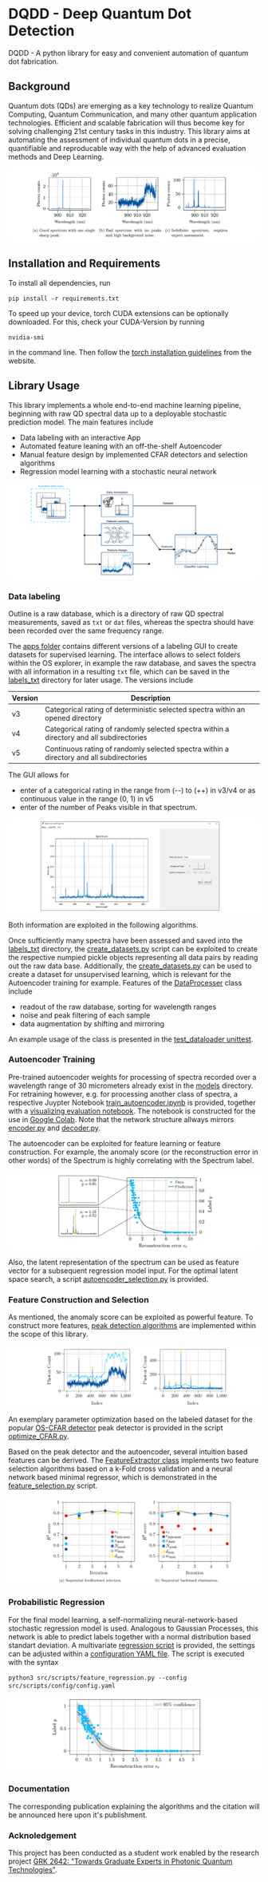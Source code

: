 # DQDD - Deep Quantum Dot Detection

DQDD - A python library for easy and convenient automation of quantum dot fabrication. 

## Background

Quantum dots (QDs) are emerging as a key technology to realize Quantum Computing, Quantum Communication, and many other quantum application technologies. Efficient and scalable fabrication will thus become key for solving challenging 21st century tasks in this industry. This library aims at automating the assessment of individual quantum dots in a precise, quantifiable and reproducable way with the help of advanced evaluation methods and Deep Learning. 

<img src="/reports/graphics/example_QDs.PNG">


## Installation and Requirements

To install all dependencies, run
	
	pip install -r requirements.txt

To speed up your device, torch CUDA extensions can be optionally downloaded. For this, check your CUDA-Version by running

	nvidia-smi

in the command line. Then follow the [torch installation guidelines](https://pytorch.org/) from the website.


## Library Usage

This library implements a whole end-to-end machine learning pipeline, beginning with raw QD spectral data up to a deployable stochastic prediction model. The main features include

* Data labeling with an interactive App
* Automated feature leaning with an off-the-shelf Autoencoder
* Manual feature design by implemented CFAR detectors and selection algorithms
* Regression model learning with a stochastic neural network 

<img src="/reports/graphics/library_concept_drawing.PNG">

### Data labeling

Outline is a raw database, which is a directory of raw QD spectral measurements, saved as `txt` or `dat` files, whereas the spectra should have been recorded over the same frequency range.

The [apps folder](/src/apps/) contains different versions of a labeling GUI to create datasets for supervised learning. The interface allows to select folders within the OS explorer, in example the raw database, and saves the spectra with all information in a resulting `txt` file, which can be saved in the [labels_txt](/datasets/labeled/labels_txt/) directory for later usage. The versions include

| Version  | Description |
| ------------- | ------------- |
| v3  | Categorical rating of deterministic selected spectra within an opened directory |
| v4  | Categorical rating of randomly selected spectra within a directory and all subdirectories |
| v5  | Continuous rating of randomly selected spectra within a directory and all subdirectories |

The GUI allows for

* enter of a categorical rating in the range from (--) to (++) in v3/v4 or as continuous value in the range (0, 1) in v5
* enter of the number of Peaks visible in that spectrum.

<img src="/reports/graphics/label_app.PNG">

Both information are exploited in the following algorithms.

Once sufficiently many spectra have been assessed and saved into the [labels_txt](/datasets/labeled/labels_txt/) directory, the [create_datasets.py](/src/scripts/create_datasets.py) script can be exploited to create the respective numpied pickle objects representing all data pairs by reading out the raw data base. Additionally, the [create_datasets.py](/src/scripts/create_datasets.py) can be used to create a dataset for unsupervised learning, which is relevant for the Autoencoder training for example. Features of the [DataProcesser](/src/lib/dataProcessing/data_processer.py) class include

* readout of the raw database, sorting for wavelength ranges
* noise and peak filtering of each sample
* data augmentation by shifting and mirroring

An example usage of the class is presented in the [test_dataloader unittest](/tests/test_dataloader.py).


### Autoencoder Training

Pre-trained autoencoder weights for processing of spectra recorded over a wavelength range of 30 micrometers already exist in the [models](/models/autoencoders/) directory. For retraining however, e.g. for processing another class of spectra, a respective Juypter Notebook [train_autoencoder.ipynb](/notebooks/train_autoencoder.ipynb) is provided, together with a [visualizing evaluation notebook](/notebooks/evaluate_training.ipynb). The notebook is constructed for the use in [Google Colab](https://colab.research.google.com/?hl=de). Note that the network structure allways mirrors [encoder.py](/src/lib/neuralNetworks/encoder.py) and [decoder.py](/src/lib/neuralNetworks/decoder.py). 

The autoencoder can be exploited for feature learning or feature construction. For example, the anomaly score (or the reconstruction error in other words) of the Spectrum is highly correlating with the Spectrum label.

<img src="/reports/graphics/correlation_label_vs_anomaly_score.PNG">

Also, the latent representation of the spectrum can be used as feature vector for a subsequent regression model input. For the optimal latent space search, a script [autoencoder_selection.py](/src/scripts/autoencoder_selection.py) is provided. 


### Feature Construction and Selection

As mentioned, the anomaly score can be exploited as powerful feature. To construct more features, [peak detection algorithms](/src/lib/peakDetectors/) are implemented within the scope of this library. 

<img src="/reports/graphics/peak_detection.PNG">

An exemplary parameter optimization based on the labeled dataset for the popular [OS-CFAR detector](/src/lib/peakDetectors/os_cfar.py) peak detector is provided in the script [optimize_CFAR.py](/src/scripts/optimize_CFAR.py).

Based on the peak detector and the autoencoder, several intuition based features can be derived. The [FeatureExtractor class](/src/lib/featureExtraction/feature_extractor.py) implements two feature selection algorithms based on a k-Fold cross validation and a neural network based minimal regressor, which is demonstrated in the [feature_selection.py](/src/scripts/feature_selection.py) script.

<img src="/reports/graphics/feature_selection.PNG">


### Probabilistic Regression

For the final model learning, a self-normalizing neural-network-based stochastic regression model is used. Analogous to Gaussian Processes, this network is able to predict labels together with a normal distribution based standart deviation. A multivariate [regression script](/src/scripts/feature_regression.py) is provided, the settings can be adjusted within a [configuration YAML file](/src/scripts/config/config.yaml). The script is executed with the syntax

	python3 src/scripts/feature_regression.py --config src/scripts/config/config.yaml

<img src="/reports/graphics/stochastic_regression.PNG">


### Documentation

The corresponding publication explaining the algorithms and the citation will be announced here upon it's publishment.


### Acknoledgement

This project has been conducted as a student work enabled by the research project [GRK 2642: "Towards Graduate Experts in Photonic Quantum Technologies"](https://www.pqe.uni-stuttgart.de/).
